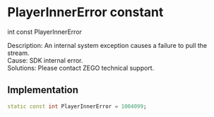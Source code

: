 


# PlayerInnerError constant







int const PlayerInnerError
  




<p>Description: An internal system exception causes a failure to pull the stream. <br>Cause: SDK internal error. <br>Solutions: Please contact ZEGO technical support.</p>



## Implementation

```dart
static const int PlayerInnerError = 1004099;
```







